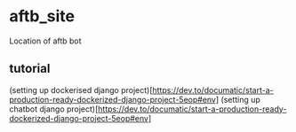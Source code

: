 # aftb_site
Location of aftb bot

## tutorial

(setting up dockerised django project)[https://dev.to/documatic/start-a-production-ready-dockerized-django-project-5eop#env]
(setting up chatbot django project)[https://dev.to/documatic/start-a-production-ready-dockerized-django-project-5eop#env]
